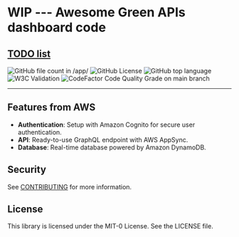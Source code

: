 # WIP --- Awesome Green APIs dashboard code

## [TODO list](TODO.md)

<!-- Fun badges from [https://shields.io/badges/](shields.io) -->
![GitHub file count in /app/](https://img.shields.io/github/directory-file-count/adamwirth/awesome-green-apis/app?style=flat-square&logoSize=auto&label=app%20files&color=darkgreen&cacheSeconds=302400)
![GitHub License](https://img.shields.io/github/license/adamwirth/awesome-green-apis?style=flat-square&logoSize=auto&cacheSeconds=604800)
![GitHub top language](https://img.shields.io/github/languages/top/adamwirth/awesome-green-apis?style=flat-square&logoSize=auto&cacheSeconds=302400)
![W3C Validation](https://img.shields.io/w3c-validation/html?targetUrl=https%3A%2F%2Fawesomegreenapis.org%2F&style=flat-square&cacheSeconds=302400)
![CodeFactor Code Quality Grade on main branch](https://img.shields.io/codefactor/grade/github/adamwirth/awesome-green-apis/main?style=flat-square&label=codefactor%20code%20quality)

---

## Features from AWS

* **Authentication**: Setup with Amazon Cognito for secure user authentication.
* **API**: Ready-to-use GraphQL endpoint with AWS AppSync.
* **Database**: Real-time database powered by Amazon DynamoDB.

## Security

See [CONTRIBUTING](CONTRIBUTING.md#security-issue-notifications) for more information.

## License

This library is licensed under the MIT-0 License. See the LICENSE file.
